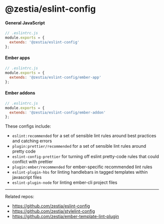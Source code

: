# @zestia/eslint-config

#### General JavaScript

```javascript
// .eslintrc.js
module.exports = {
  extends: '@zestia/eslint-config'
};
```

#### Ember apps

```javascript
// .eslintrc.js
module.exports = {
  extends: '@zestia/eslint-config/ember-app'
};
```

#### Ember addons

```javascript
// .eslintrc.js
module.exports = {
  extends: '@zestia/eslint-config/ember-addon'
};
```

These configs include:

* `eslint:recommended` for a set of sensible lint rules around best practices and catching errors
* `plugin:prettier/recommended` for a set of sensible lint rules around pretty code
* `eslint-config-prettier` for turning off eslint pretty-code rules that could conflict with prettier
* `plugin:ember/recommended` for ember-specific recommended lint rules
* `eslint-plugin-hbs` for linting handlebars in tagged templates within javascript files
* `eslint-plugin-node` for linting ember-cli project files

<hr>

Related repos:

* https://github.com/zestia/eslint-config
* https://github.com/zestia/stylelint-config
* https://github.com/zestia/ember-template-lint-plugin